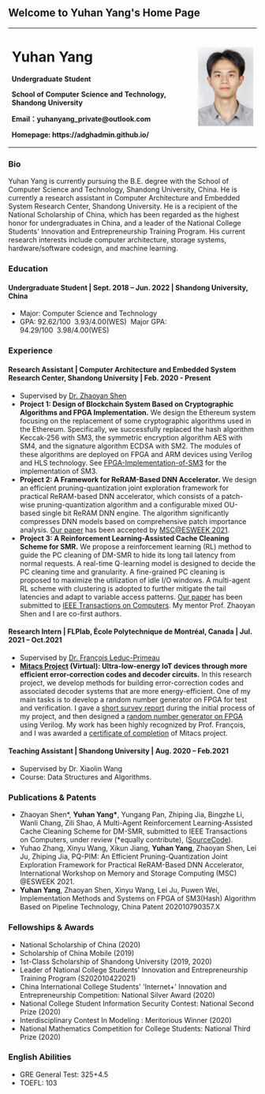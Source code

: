 ## Welcome to Yuhan Yang's Home Page

<table border="0">
  <tr>
    <td width="75%">
      <h1>Yuhan Yang</h1>
      <p><b>Undergraduate Student</b></p>
      <p><b>School of Computer Science and Technology, Shandong University</b></p>
      <p><b>Email：yuhanyang_private@outlook.com</b></p>
      <p><b>Homepage: https://adghadmin.github.io/</b></p>
    </td>
    <td width="25%">
      <img src="/yuhan.JPG" width="100%">      
    </td>
  </tr>
</table>

### Bio
Yuhan Yang is currently pursuing the B.E. degree with the School of Computer Science and Technology, Shandong University, China. He is currently a research assistant in Computer Architecture and Embedded System Research Center, Shandong University. He is a recipient of the National Scholarship of China, which has been regarded as the highest honor for undergraduates in China, and a leader of the National College Students' Innovation and Entrepreneurship Training Program. His current research interests include computer architecture, storage systems, hardware/software codesign, and machine learning.

### Education
#### Undergraduate Student | Sept. 2018 – Jun. 2022 | Shandong University, China
- Major: Computer Science and Technology  
- GPA: 92.62/100&nbsp;&nbsp;3.93/4.00(WES)&nbsp;&nbsp;Major GPA: 94.29/100&nbsp;&nbsp;3.98/4.00(WES)

### Experience
#### Research Assistant | Computer Architecture and Embedded System Research Center, Shandong University | Feb. 2020 - Present
- Supervised by [Dr. Zhaoyan Shen](https://szyatsdu.github.io/shenzhaoyan.git.io/zhaoyan_shen.html)  
- **Project 1: Design of Blockchain System Based on Cryptographic Algorithms and FPGA Implementation.** We design the Ethereum system focusing on the replacement of some cryptographic algorithms used in the Ethereum. Specifically, we successfully replaced the hash algorithm Keccak-256 with SM3, the symmetric encryption algorithm AES with SM4, and the signature algorithm ECDSA with SM2. The modules of these algorithms are deployed on FPGA and ARM devices using Verilog and HLS technology. See [FPGA-Implementation-of-SM3](https://github.com/adghadmin/FPGA-Implementation-of-SM3.git) for the implementation of SM3.  
- **Project 2: A Framework for ReRAM-Based DNN Accelerator.** We design an efficient pruning-quantization joint exploration framework for practical ReRAM-based DNN accelerator, which consists of a patch-wise pruning-quantization algorithm and a configurable mixed OU-based single bit ReRAM DNN engine. The algorithm significantly compresses DNN models based on comprehensive patch importance analysis. [Our paper](https://github.com/adghadmin/PQ-PIM-MSC-2021/blob/3e9fdae28a1c00436776a67334166b07ffb2bd9d/An%20Efficient%20Pruning-Quantization%20Joint%20Exploration%20Framework%20for%20Practical%20ReRAM-Based%20DNN%20Accelerator.pdf) has been accepted by [MSC@ESWEEK 2021](https://msc-esweek.github.io/program.html).  
- **Project 3: A Reinforcement Learning-Assisted Cache Cleaning Scheme for SMR.** We propose a reinforcement learning (RL) method to guide the PC cleaning of DM-SMR to hide its long tail latency from normal requests. A real-time Q-learning model is designed to decide the PC cleaning time and granularity. A fine-grained PC cleaning is proposed to maximize the utilization of idle I/O windows. A multi-agent RL scheme with clustering is adopted to further mitigate the tail latencies and adapt to variable access patterns. [Our paper](https://github.com/adghadmin/MARL-PC-Cleaning/blob/155213bca881d2d6654530ef24b82cea7b647b80/A%20Multi-Agent%20Reinforcement%20Learning-Assisted%20Cache%20Cleaning%20Scheme%20for%20DM-SMR.pdf) has been submitted to [IEEE Transactions on Computers](https://www.computer.org/csdl/journal/tc). My mentor Prof. Zhaoyan Shen and I are co-first authors.  

#### Research Intern | FLPlab, École Polytechnique de Montréal, Canada | Jul. 2021 – Oct.2021  
- Supervised by [Dr. François Leduc-Primeau](https://www.polymtl.ca/expertises/en/leduc-primeau-francois)  
- **[Mitacs Project](https://www.mitacs.ca/en/programs/globalink/globalink-research-internship) (Virtual): Ultra-low-energy IoT devices through more efficient error-correction codes and decoder circuits.** In this research project, we develop methods for building error-correction codes and associated decoder systems that are more energy-efficient. One of my main tasks is to develop a random number generator on FPGA for test and verification. I gave a [short survey report](https://github.com/adghadmin/General-Random-Number-Generator/blob/e9a66fadfe69239742ed6b3813bed8ac6dafb03c/A%20Short%20Survey%20on%20Uniform%20Random%20Number%20Generator%20and%20Gaussian%20Ramdom%20Number%20Generator%20with%20Implementation%20on%20FPGA.pdf) during the initial process of my project, and then designed a [random number generator on FPGA](https://github.com/adghadmin/General-Random-Number-Generator.git) using Verilog. My work has been highly recognized by Prof. François, and I was awarded a [certificate of completion](https://github.com/adghadmin/General-Random-Number-Generator/blob/e33f592f7d792b1c155bed1feb12aa366baf1e2a/Certificate%20of%20Completion%20-%20Yang.pdf) of Mitacs project.

#### Teaching Assistant | Shandong University | Aug. 2020 – Feb.2021  
- Supervised by Dr. Xiaolin Wang  
- Course: Data Structures and Algorithms.

### Publications & Patents  
- Zhaoyan Shen\*, **Yuhan Yang\***, Yungang Pan, Zhiping Jia, Bingzhe Li, Wanli Chang, Zili Shao, A Multi-Agent Reinforcement Learning-Assisted Cache Cleaning Scheme for DM-SMR, submitted to IEEE Transactions on Computers, under review (\*equally contribute), ([SourceCode](https://github.com/adghadmin/MARL-PC-Cleaning.git)).  
- Yuhao Zhang, Xinyu Wang, Xikun Jiang, **Yuhan Yang**, Zhaoyan Shen, Lei Ju, Zhiping Jia, PQ-PIM: An Efficient Pruning-Quantization Joint Exploration Framework for Practical ReRAM-Based DNN Accelerator, International Workshop on Memory and Storage Computing (MSC) @ESWEEK 2021.  
- **Yuhan Yang**, Zhaoyan Shen, Xinyu Wang, Lei Ju, Puwen Wei, Implementation Methods and Systems on FPGA of SM3(Hash) Algorithm Based on Pipeline Technology, China Patent 202010790357.X  

### Fellowships & Awards  
- National Scholarship of China (2020)  
- Scholarship of China Mobile (2019)  
- 1st-Class Scholarship of Shandong University (2019, 2020)  
- Leader of National College Students' Innovation and Entrepreneurship Training Program (S202010422021)  
- China International College Students' 'Internet+' Innovation and Entrepreneurship Competition: National Silver Award (2020)  
- National College Student Information Security Contest: National Second Prize (2020)  
- Interdisciplinary Contest In Modeling : Meritorious Winner (2020)  
- National Mathematics Competition for College Students: National Third Prize (2020)  

### English Abilities
- GRE General Test: 325+4.5  
- TOEFL: 103

